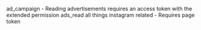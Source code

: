 ad_campaign - Reading advertisements requires an access token with the extended permission ads_read
all things instagram related - Requires page token

